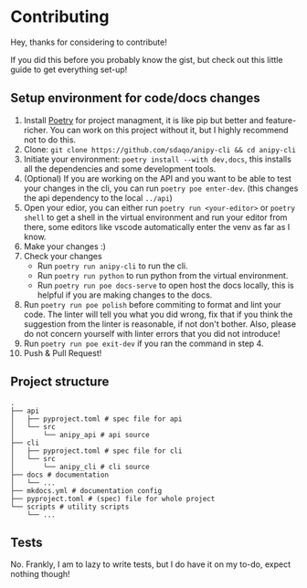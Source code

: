 # Contributing

Hey, thanks for considering to contribute!

If you did this before you probably know the gist, but check out this little guide to get everything set-up!

## Setup environment for code/docs changes
1. Install [Poetry](https://python-poetry.org/docs/#installation) for project managment, it is like pip but better and feature-richer. You can work on this project without it, but I highly recommend not to do this.
2. Clone: `git clone https://github.com/sdaqo/anipy-cli && cd anipy-cli`
3. Initiate your environment: `poetry install --with dev,docs`, this installs all the dependencies and some development tools.
4. (Optional) If you are working on the API and you want to be able to test your changes in the cli, you can run `poetry poe enter-dev`. (this changes the api dependency to the local `../api`)
5. Open your edior, you can either run `poetry run <your-editor>` or `poetry shell` to get a shell in the virtual environment and run your editor from there, some editors like vscode automatically enter the venv as far as I know.
6. Make your changes :)
7. Check your changes
    - Run `poetry run anipy-cli` to run the cli.
    - Run `poetry run python` to run python from the virtual environment.
    - Run `poetry run poe docs-serve` to open host the docs locally, this is helpful if you are making changes to the docs.
8. Run `poetry run poe polish` before commiting to format and lint your code. The linter will tell you what you did wrong, fix that if you think the suggestion from the linter is reasonable, if not don't bother. Also, please do not concern yourself with linter errors that you did not introduce!
9. Run `poetry run poe exit-dev` if you ran the command in step 4.
10. Push & Pull Request!

## Project structure
```
.
├── api
│   ├── pyproject.toml # spec file for api
│   └── src 
│       └── anipy_api # api source
├── cli
│   ├── pyproject.toml # spec file for cli
│   └── src 
│       └── anipy_cli # cli source
├── docs # documentation
│   └── ...
├── mkdocs.yml # documentation config
├── pyproject.toml # (spec) file for whole project
└── scripts # utility scripts
    └── ...
```

## Tests
No. Frankly, I am to lazy to write tests, but I do have it on my to-do, expect nothing though!
